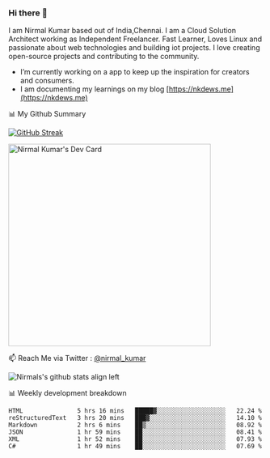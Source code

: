 ### Hi there 👋

 I am Nirmal Kumar based out of India,Chennai. I am a Cloud Solution Architect working as Independent Freelancer. Fast Learner, Loves Linux and passionate about web technologies and building iot projects. I love creating open-source projects and contributing to the community.

- I’m currently working on a app to keep up the inspiration for creators and consumers.
- I am documenting my learnings on my blog [https://nkdews.me](https://nkdews.me)


📊 My Github Summary

[![GitHub Streak](https://github-readme-streak-stats.herokuapp.com?user=nk-gears&theme=dark&hide_border=true&date_format=M%20j%5B%2C%20Y%5D)](https://git.io/streak-stats)

<a href="https://app.daily.dev/nirmal_kumar"><img src="https://api.daily.dev/devcards/a16cfcf02d384b16b41de71ce4d1d811.png?r=8ve" width="400" alt="Nirmal Kumar's Dev Card"/></a>

📫 Reach Me via  Twitter : [@nirmal_kumar](https://twitter.com/nirmal_kumar)

![Nirmals's github stats align left](https://github-readme-stats.vercel.app/api?username=nk-gears&show_icons=true)


📊 Weekly development breakdown

<!--START_SECTION:waka-->

```text
HTML               5 hrs 16 mins   █████▓░░░░░░░░░░░░░░░░░░░   22.24 %
reStructuredText   3 hrs 20 mins   ███▓░░░░░░░░░░░░░░░░░░░░░   14.10 %
Markdown           2 hrs 6 mins    ██▒░░░░░░░░░░░░░░░░░░░░░░   08.92 %
JSON               1 hr 59 mins    ██░░░░░░░░░░░░░░░░░░░░░░░   08.41 %
XML                1 hr 52 mins    ██░░░░░░░░░░░░░░░░░░░░░░░   07.93 %
C#                 1 hr 49 mins    ██░░░░░░░░░░░░░░░░░░░░░░░   07.69 %
```

<!--END_SECTION:waka-->


